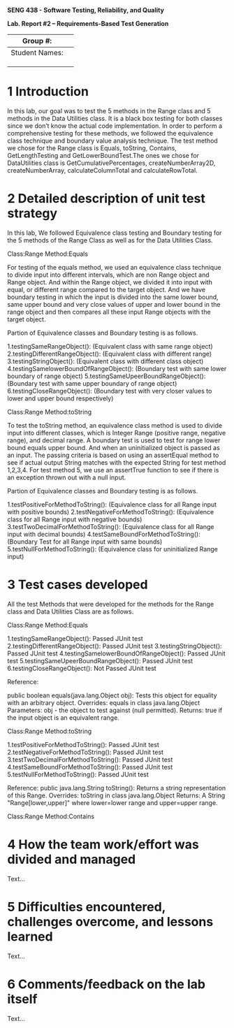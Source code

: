 **SENG 438 - Software Testing, Reliability, and Quality**

**Lab. Report \#2 – Requirements-Based Test Generation**

| Group \#:      |     |
| -------------- | --- |
| Student Names: |     |
|                |     |
|                |     |
|                |     |

# 1 Introduction

In this lab, our goal was to test the 5 methods in the Range class and 5 methods in the Data Utilities class. It is a black box testing for both classes since we don’t know the actual code implementation. In order to perform a comprehensive testing for these methods, we followed the equivalence class technique and boundary value analysis technique. The test method we chose for the Range class is Equals, toString, Contains, GetLengthTesting and GetLowerBoundTest.The ones we chose for DataUtilities class is GetCumulativePercentages, createNumberArray2D, createNumberArray, calculateColumnTotal and calculateRowTotal. 

# 2 Detailed description of unit test strategy
In this lab, We followed Equivalence class testing and Boundary testing for the 5 methods of the Range Class as well as for the Data Utilities Class.

Class:Range Method:Equals

For testing of the equals method, we used an equivalence class technique to divide input into different intervals, which are non Range object and Range object. And within the Range object, we divided it into input with equal, or different range compared to the target object. And we have boundary testing in which the input is divided into the same lower bound, same upper bound and very close values of upper and lower bound in the range object and then compares all these input Range objects with the target object.

Partion of Equivalence classes and Boundary testing is as follows.

1.testingSameRangeObject(): (Equivalent class with same range object) 
2.testingDifferentRangeObject():  (Equivalent class with different range)
3.testingStringObject(): (Equivalent class with different class object) 
4.testingSamelowerBoundOfRangeObject(): (Boundary test with same lower boundary of range object)
5.testingSameUpeerBoundRangeObject(): (Boundary test with same upper boundary of range object)
6.testingCloseRangeObject(): (Boundary test with very closer values to lower and upper bound respectively)

Class:Range Method:toString

To test the toString method, an equivalence class method is used to divide input into different classes, which is Integer Range (positive range, negative range), and decimal range. A boundary test is used to test for range lower bound equals upper bound. And when an uninitialized object is passed as an input. The passing criteria is based on using an assertEqual method to see if actual output String matches with the expected String for test method 1,2,3,4. For test method 5, we use an assertTrue function to see if there is an exception thrown out with a null input.

Partion of Equivalence classes and Boundary testing is as follows.

1.testPositiveForMethodToString(): (Equivalence class for all Range input with positive bounds)
2.testNegativeForMethodToString(): (Equivalence class for all Range input with negative bounds)
3.testTwoDecimalForMethodToString(): (Equivalence class for all Range input with decimal bounds)
4.testSameBoundForMethodToString(): (Boundary Test for all Range input with same bounds)
5.testNullForMethodToString(): (Equivalence class for uninitialized Range input) 



# 3 Test cases developed

All the test Methods that were developed for the methods for the Range class and Data Utilities Class are as follows.

Class:Range  Method:Equals 

1.testingSameRangeObject(): Passed JUnit test
2.testingDifferentRangeObject(): Passed JUnit test
3.testingStringObject(): Passed JUnit test
4.testingSamelowerBoundOfRangeObject(): Passed JUnit test
5.testingSameUpeerBoundRangeObject(): Passed JUnit test
6.testingCloseRangeObject(): Not Passed JUnit test

Reference: 

public boolean equals(java.lang.Object obj): Tests this object for equality with an arbitrary object.
Overrides: equals in class java.lang.Object
Parameters: obj - the object to test against (null permitted).
Returns: true if the input object is an equivalent range.

Class:Range Method:toString

1.testPositiveForMethodToString(): Passed JUnit test
2.testNegativeForMethodToString(): Passed JUnit test
3.testTwoDecimalForMethodToString(): Passed JUnit test
4.testSameBoundForMethodToString(): Passed JUnit test
5.testNullForMethodToString(): Passed JUnit test

Reference:
public java.lang.String toString(): Returns a string representation of this Range.
Overrides: toString in class java.lang.Object
Returns: A String "Range[lower,upper]" where lower=lower range and upper=upper range.

Class:Range Method:Contains


# 4 How the team work/effort was divided and managed

Text…

# 5 Difficulties encountered, challenges overcome, and lessons learned

Text…

# 6 Comments/feedback on the lab itself

Text…
